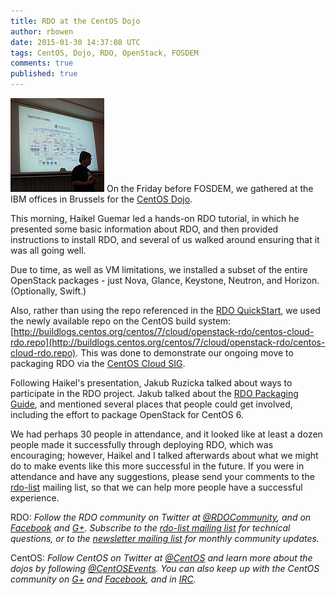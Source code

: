 ```yaml
---
title: RDO at the CentOS Dojo
author: rbowen
date: 2015-01-30 14:37:08 UTC
tags: CentOS, Dojo, RDO, OpenStack, FOSDEM
comments: true
published: true
---
```


![](/images/blog/centosdojo_fosdem.jpg) On the Friday before FOSDEM, we gathered at the IBM offices in
Brussels for the [CentOS Dojo](http://wiki.centos.org/Events/Dojo/Brussels2015). 

This morning, Haikel Guemar led a hands-on
RDO tutorial, in which he presented some basic information about RDO,
and then provided instructions to install RDO, and several of us walked
around ensuring that it was all going well.

Due to time, as well as VM limitations, we installed a subset of the
entire OpenStack packages - just Nova, Glance, Keystone, Neutron, and
Horizon. (Optionally, Swift.)

Also, rather than using the repo referenced in the [RDO
QuickStart](http://openstack.redhat.com/Quickstart), we used the newly
available repo on the CentOS build system: [http://buildlogs.centos.org/centos/7/cloud/openstack-rdo/centos-cloud-rdo.repo](http://buildlogs.centos.org/centos/7/cloud/openstack-rdo/centos-cloud-rdo.repo).
This was done to demonstrate our ongoing move to packaging RDO via the
[CentOS Cloud SIG](http://wiki.centos.org/SpecialInterestGroup/Cloud).

Following Haikel's presentation, Jakub Ruzicka talked about ways to
participate in the RDO project. Jakub talked about the 
[RDO Packaging Guide](https://openstack.redhat.com/packaging/), and
mentioned several places that people could get involved, including the
effort to package OpenStack for CentOS 6.

We had perhaps 30 people in attendance, and it looked like at least a
dozen people made it successfully through deploying RDO, which was
encouraging; however, Haikel and I talked afterwards about what we might
do to make events like this more successful in the future. If you were
in attendance and have any suggestions, please send your comments to the
[rdo-list](https://www.redhat.com/mailman/listinfo/rdo-list) mailing
list, so that we can help more people have a successful experience.

RDO:
*Follow the RDO community on Twitter at [@RDOCommunity](https://twitter.com/rdocommunity), and on  [Facebook](https://www.facebook.com/rdocommunity) and [G+](https://plus.google.com/communities/110409030763231732154). Subscribe to the [rdo-list mailing list](http://www.redhat.com/mailman/listinfo/rdo-list) for technical questions, or to the [newsletter mailing list](http://www.redhat.com/mailman/listinfo/rdo-newsletter) for monthly community updates.*

CentOS:
*Follow CentOS on Twitter at [@CentOS](https://twitter.com/centos) and learn more about the dojos by following [@CentOSEvents](https://twitter.com/centosevents). You can also keep up with the CentOS community on [G+](https://plus.google.com/u/0/b/113258037797946990391/+CentOS/posts) and [Facebook](https://www.facebook.com/groups/centosproject/), and in [IRC](http://wiki.centos.org/irc).*


